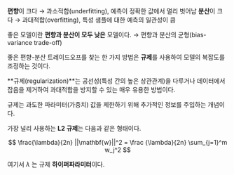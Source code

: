 **편향**이 크다 → 과소적합(underfitting), 예측이 정확한 값에서 멀리 벗어남
**분산**이 크다 → 과대적합(overfitting), 특성 샘플에 대한 예측의 일관성이 큼

좋은 모델이란 **편향과 분산이 모두 낮은** 모델이다.
→ 편향과 분산의 균형(bias-variance trade-off)

좋은 편향-분산 트레이드오프를 찾는 한 가지 방법은 **규제**를 사용하여 모델의 복잡도를 조정하는 것이다.

**규제(regularization)**는 공선성(특성 간의 높은 상관관계)을 다루거나 데이터에서 잡음을 제거하여 과대적합을 방지할 수 있는 매우 유용한 방법이다.

규제는 과도한 파라미터(가중치) 값을 제한하기 위해 추가적인 정보를 주입하는 개념이다.

가장 널리 사용하는 **L2 규제**는 다음과 같은 형태이다.

$$
\frac{\lambda}{2n} ||\mathbf{w}||^2 = \frac {\lambda}{2n} \sum_{j=1}^m w_j^2
$$

여기서 $\lambda$ 는 규제 **하이퍼파라미터**이다.